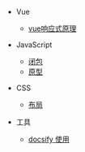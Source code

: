 
* Vue
    - [vue响应式原理](vue/v-mode.md) 
 
    
* JavaScript
    - [闭包](javascript/closure.md)
    - [原型](javascript/prototype.md)

* CSS
    - [布局](css/layout.md)

* 工具 
    - [docsify 使用](other/docsify.md)
